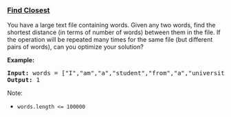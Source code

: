 ### [Find Closest](https://leetcode.com/problems/find-closest-lcci)

<p>You have a large text file containing words. Given any two words, find the shortest distance (in terms of number of words) between them in the file. If the operation will be repeated many times for the same file (but different pairs of words), can you optimize your solution?</p>

<p><strong>Example: </strong></p>

<pre>
<strong>Input: </strong>words = [&quot;I&quot;,&quot;am&quot;,&quot;a&quot;,&quot;student&quot;,&quot;from&quot;,&quot;a&quot;,&quot;university&quot;,&quot;in&quot;,&quot;a&quot;,&quot;city&quot;], word1 = &quot;a&quot;, word2 = &quot;student&quot;
<strong>Output: </strong>1</pre>

<p>Note:</p>

<ul>
	<li><code>words.length &lt;= 100000</code></li>
</ul>

